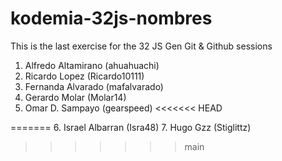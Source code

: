 # kodemia-32js-nombres

This is the last exercise for the 32 JS Gen Git &amp; Github sessions



1. Alfredo Altamirano (ahuahuachi)
2. Ricardo Lopez (Ricardo10111)
3. Fernanda Alvarado (mafalvarado)
4. Gerardo Molar (Molar14)
5. Omar D. Sampayo (gearspeed)
<<<<<<< HEAD

=======
6. Israel Albarran (Isra48)
7. Hugo Gzz (Stiglittz)
>>>>>>> main
